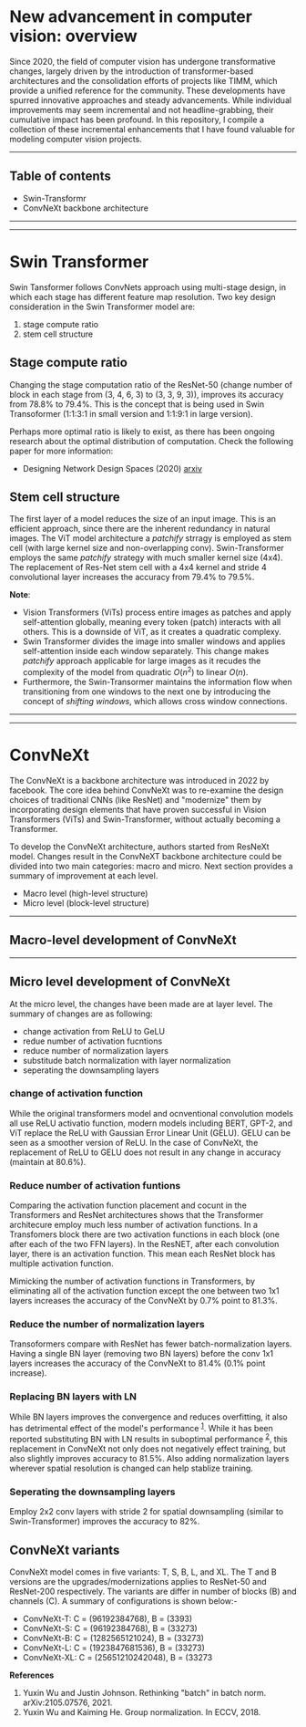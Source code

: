 # New advancement in computer vision: overview

Since 2020, the field of computer vision has undergone transformative changes, largely driven by the introduction of transformer-based architectures and the consolidation efforts of projects like TIMM, which provide a unified reference for the community. These developments have spurred innovative approaches and steady advancements. While individual improvements may seem incremental and not headline-grabbing, their cumulative impact has been profound. In this repository, I compile a collection of these incremental enhancements that I have found valuable for modeling computer vision projects.

---  

## Table of contents
- Swin-Transformr
- ConvNeXt backbone architecture


---
---

# Swin Transformer

Swin Tansformer follows ConvNets approach using multi-stage design, in which each stage has different feature map resolution. Two key design consideration in the Swin Transformer model are:
1. stage compute ratio
2. stem cell structure

## Stage compute ratio
Changing the stage computation ratio of the ResNet-50 (change number of block in each stage from (3, 4, 6, 3) to (3, 3, 9, 3)), improves its accuracy from 78.8% to 79.4%. This is the concept that is being used in Swin Transoformer (1:1:3:1 in small version and 1:1:9:1 in large version). 

Perhaps more optimal ratio is likely to exist, as there has been ongoing research about the optimal distribution of computation. Check the following paper for more information: 
- Designing Network Design Spaces (2020) [arxiv](https://arxiv.org/pdf/2003.13678)

## Stem cell structure

The first layer of a model reduces the size of an input image. This is an efficient approach, since there are the inherent redundancy in natural images. The ViT model architecture a _patchify_ strragy is employed as stem cell (with large kernel size and non-overlapping conv). Swin-Transformer employs the same _patchify_ strategy with much smaller kernel size (4x4). The replacement of Res-Net stem cell with a 4x4 kernel and stride 4 convolutional layer increases the accuracy from 79.4% to 79.5%. 

__Note__: 
- Vision Transformers (ViTs) process entire images as patches and apply self-attention globally, meaning every token (patch) interacts with all others. This is a downside of ViT, as it creates a quadratic complexy.
- Swin Transformer divides the image into smaller windows and applies self-attention inside each window separately. This change makes _patchify_ approach applicable for large images as it recudes the complexity of the model from quadratic $O(n^2)$ to linear $O(n)$.
- Furthermore, the Swin-Transormer maintains the information flow when transitioning from one windows to the next one by introducing the concept of _shifting windows_, which allows cross window connections.

---
---

# ConvNeXt

The ConvNeXt is a backbone architecture was introduced in 2022 by facebook. The core idea behind ConvNeXt was to re-examine the design choices of traditional CNNs (like ResNet) and "modernize" them by incorporating design elements that have proven successful in Vision Transformers (ViTs) and Swin-Transformer, without actually becoming a Transformer.

To develop the ConvNeXt architecture, authors started from ResNeXt model. Changes result in the ConvNeXT backbone architecture could be divided into two main categories: macro and micro. Next section provides a summary of improvement at each level.
- Macro level (high-level structure)
- Micro level (block-level structure)

---
## Macro-level development of ConvNeXt

---
## Micro level development of ConvNeXt

At the micro level, the changes have been made are at layer level. The summary of changes are as following:
- change activation from ReLU to GeLU
- redue number of activation fucntions
- reduce number of normalization layers
- substitude batch normalization with layer normalization
- seperating the downsampling layers

### change of activation function
While the original transformers model and ocnventional convolution models all use ReLU activatio function, modern models including BERT, GPT-2, and ViT replace the ReLU with Gaussian Error Linear Unit (GELU). GELU can be seen as a smoother version of ReLU. In the case of ConvNeXt, the replacement of ReLU to GELU does not result in any change in accuracy (maintain at 80.6%). 

### Reduce number of activation funtions
Comparing the activation function placement and cocunt in the Transformers and ResNet architectures shows that the Transformer architecure employ much less number of activation functions. In a Transfomers block there are two activation functions in each block (one after each of the two FFN layers). In the ResNET, after each convolution layer, there is an activation function. This mean each ResNet block has multiple activation function.

Mimicking the number of activation functions in Transformers, by eliminating all of the activation function except the one between two 1x1 layers increases the accuracy of the ConvNeXt by 0.7% point to 81.3%.

### Reduce the number of normalization layers

Transoformers compare with ResNet has fewer batch-normalization layers. Having a single BN layer (removing two BN layers) before the conv 1x1 layers increases the accuracy of the ConvNeXt to 81.4% (0.1% point increase). 

### Replacing BN layers with LN
While BN layers improves the convergence and reduces overfitting, it also has detrimental effect of the model's performance <sup>[1](#1)</sup>. While it has been reported substituting BN with LN results in suboptimal performance <sup>[2](#2)</sup>, this replacement in ConvNeXt not only does not negatively effect training, but also slightly improves accuracy to 81.5%. Also adding normalization layers wherever spatial  resolution is changed can help stablize training.

### Seperating the downsampling layers
Employ 2x2 conv layers with stride 2 for spatial downsampling (similar to Swin-Transformer) improves the accuracy to 82%.

## ConvNeXt variants
ConvNeXt model comes in five variants: T, S, B, L, and XL. The T and B versions are the upgrades/modernizations applies to ResNet-50 and ResNet-200 respectively. The variants are differ in number of blocks (B) and channels (C). A summary of configurations is shown below:-
- ConvNeXt-T: C = (96192384768), B = (3393)
- ConvNeXt-S: C = (96192384768), B = (33273)
- ConvNeXt-B: C = (1282565121024), B = (33273)
- ConvNeXt-L: C = (1923847681536), B = (33273)
- ConvNeXt-XL: C = (25651210242048), B = (33273

__References__
1. <a name="1">Yuxin Wu and Justin Johnson. Rethinking "batch" in batch norm. arXiv:2105.07576, 2021</a>.
2. <a name="2">Yuxin Wu and Kaiming He. Group normalization. In ECCV, 2018</a>.

